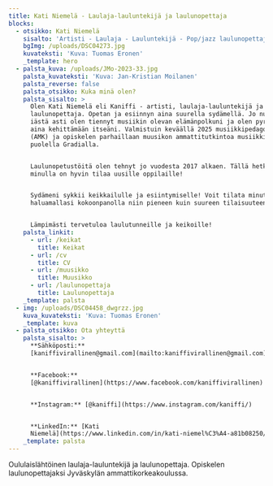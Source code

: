 ```yaml
---
title: Kati Niemelä - Laulaja-lauluntekijä ja laulunopettaja
blocks:
  - otsikko: Kati Niemelä
    sisalto: 'Artisti - Laulaja - Lauluntekijä - Pop/jazz laulunopettaja '
    bgImg: /uploads/DSC04273.jpg
    kuvateksti: 'Kuva: Tuomas Eronen'
    _template: hero
  - palsta_kuva: /uploads/JMo-2023-33.jpg
    palsta_kuvateksti: 'Kuva: Jan-Kristian Moilanen'
    palsta_reverse: false
    palsta_otsikko: Kuka minä olen?
    palsta_sisalto: >
      Olen Kati Niemelä eli Kaniffi - artisti, laulaja-lauluntekijä ja
      laulunopettaja. Opetan ja esiinnyn aina suurella sydämellä. Jo nuoresta
      iästä asti olen tiennyt musiikin olevan elämänpolkuni ja olen pyrkinyt
      aina kehittämään itseäni. Valmistuin keväällä 2025 musiikkipedagogiksi
      (AMK) ja opiskelen parhaillaan muusikon ammattitutkintoa musiikkiteatterin
      puolella Gradialla.


      Laulunopetustöitä olen tehnyt jo vuodesta 2017 alkaen. Tällä hetkellä
      minulla on hyvin tilaa uusille oppilaille!


      Sydämeni sykkii keikkailulle ja esiintymiselle! Voit tilata minut
      haluamallasi kokoonpanolla niin pieneen kuin suureen tilaisuuteen!


      Lämpimästi tervetuloa laulutunneille ja keikoille!
    palsta_linkit:
      - url: /keikat
        title: Keikat
      - url: /cv
        title: CV
      - url: /muusikko
        title: Muusikko
      - url: /laulunopettaja
        title: Laulunopettaja
    _template: palsta
  - img: /uploads/DSC04458_dwgrzz.jpg
    kuva_kuvateksti: 'Kuva: Tuomas Eronen'
    _template: kuva
  - palsta_otsikko: Ota yhteyttä
    palsta_sisalto: >
      **Sähköposti:**
      [kaniffivirallinen@gmail.com](mailto:kaniffivirallinen@gmail.com)


      **Facebook:**
      [@kaniffivirallinen](https://www.facebook.com/kaniffivirallinen)


      **Instagram:** [@kaniffi](https://www.instagram.com/kaniffi/)


      **LinkedIn:** [Kati
      Niemelä](https://www.linkedin.com/in/kati-niemel%C3%A4-a81b08250/)
    _template: palsta
---
```

























Oululaislähtöinen laulaja-lauluntekijä ja laulunopettaja. Opiskelen laulunopettajaksi Jyväskylän ammattikorkeakoulussa.
